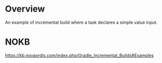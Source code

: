 # Overview

An example of incremental build where a task declares a simple value input.

# NOKB

https://kb.novaordis.com/index.php/Gradle_Incremental_Builds#Examples

